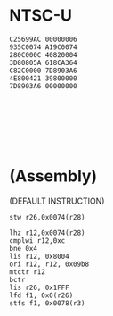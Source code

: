 # NTSC-U
```
C25699AC 00000006
935C0074 A19C0074
280C000C 40820004
3D80805A 618CA364
C82C0000 7D8903A6
4E800421 39800000
7D8903A6 00000000








```
# (Assembly)
(DEFAULT INSTRUCTION)
```
stw r26,0x0074(r28) 
```
```
lhz r12,0x0074(r28)
cmplwi r12,0xc
bne 0x4
lis r12, 0x8004
ori r12, r12, 0x09b8
mtctr r12
bctr 
lis r26, 0x1FFF
lfd f1, 0x0(r26)
stfs f1, 0x0078(r3)
```
